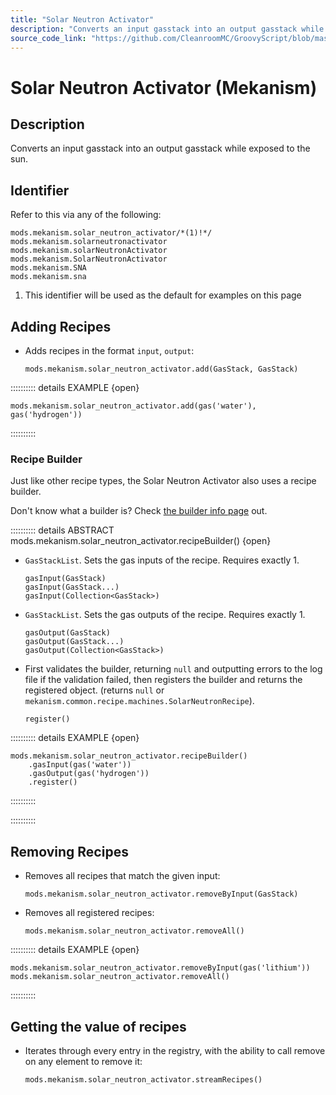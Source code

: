 ```yaml
---
title: "Solar Neutron Activator"
description: "Converts an input gasstack into an output gasstack while exposed to the sun."
source_code_link: "https://github.com/CleanroomMC/GroovyScript/blob/master/src/main/java/com/cleanroommc/groovyscript/compat/mods/mekanism/SolarNeutronActivator.java"
---
```


# Solar Neutron Activator (Mekanism)

## Description

Converts an input gasstack into an output gasstack while exposed to the sun.

## Identifier

Refer to this via any of the following:

```groovy:no-line-numbers {1}
mods.mekanism.solar_neutron_activator/*(1)!*/
mods.mekanism.solarneutronactivator
mods.mekanism.solarNeutronActivator
mods.mekanism.SolarNeutronActivator
mods.mekanism.SNA
mods.mekanism.sna
```

1. This identifier will be used as the default for examples on this page

## Adding Recipes

- Adds recipes in the format `input`, `output`:

    ```groovy:no-line-numbers
    mods.mekanism.solar_neutron_activator.add(GasStack, GasStack)
    ```

:::::::::: details EXAMPLE {open}
```groovy:no-line-numbers
mods.mekanism.solar_neutron_activator.add(gas('water'), gas('hydrogen'))
```

::::::::::

### Recipe Builder

Just like other recipe types, the Solar Neutron Activator also uses a recipe builder.

Don't know what a builder is? Check [the builder info page](../../../groovy/builder.md) out.

:::::::::: details ABSTRACT mods.mekanism.solar_neutron_activator.recipeBuilder() {open}
- `GasStackList`. Sets the gas inputs of the recipe. Requires exactly 1.

    ```groovy:no-line-numbers
    gasInput(GasStack)
    gasInput(GasStack...)
    gasInput(Collection<GasStack>)
    ```

- `GasStackList`. Sets the gas outputs of the recipe. Requires exactly 1.

    ```groovy:no-line-numbers
    gasOutput(GasStack)
    gasOutput(GasStack...)
    gasOutput(Collection<GasStack>)
    ```

- First validates the builder, returning `null` and outputting errors to the log file if the validation failed, then registers the builder and returns the registered object. (returns `null` or `mekanism.common.recipe.machines.SolarNeutronRecipe`).

    ```groovy:no-line-numbers
    register()
    ```

:::::::::: details EXAMPLE {open}
```groovy:no-line-numbers
mods.mekanism.solar_neutron_activator.recipeBuilder()
    .gasInput(gas('water'))
    .gasOutput(gas('hydrogen'))
    .register()
```

::::::::::

::::::::::

## Removing Recipes

- Removes all recipes that match the given input:

    ```groovy:no-line-numbers
    mods.mekanism.solar_neutron_activator.removeByInput(GasStack)
    ```

- Removes all registered recipes:

    ```groovy:no-line-numbers
    mods.mekanism.solar_neutron_activator.removeAll()
    ```

:::::::::: details EXAMPLE {open}
```groovy:no-line-numbers
mods.mekanism.solar_neutron_activator.removeByInput(gas('lithium'))
mods.mekanism.solar_neutron_activator.removeAll()
```

::::::::::

## Getting the value of recipes

- Iterates through every entry in the registry, with the ability to call remove on any element to remove it:

    ```groovy:no-line-numbers
    mods.mekanism.solar_neutron_activator.streamRecipes()
    ```

